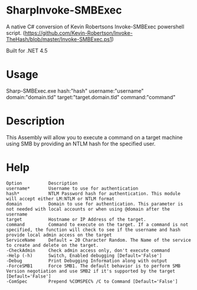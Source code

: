 # SharpInvoke-SMBExec
A native C# conversion of Kevin Robertsons Invoke-SMBExec powershell script. (https://github.com/Kevin-Robertson/Invoke-TheHash/blob/master/Invoke-SMBExec.ps1)

Built for .NET 4.5

# Usage
Sharp-SMBExec.exe hash:"hash" username:"username" domain:"domain.tld" target:"target.domain.tld" command:"command"

# Description
This Assembly will allow you to execute a command on a target machine using SMB by providing an NTLM hash for the specified user.

# Help
```
Option		    Description                                                                                                                                                                                                      
username*		Username to use for authentication                                                                     
hash*			NTLM Password hash for authentication. This module will accept either LM:NTLM or NTLM format           
domain			Domain to use for authentication. This parameter is not needed with local accounts or when using @domain after the username
target			Hostname or IP Address of the target.                                                                  
command			Command to execute on the target. If a command is not specified, the function will check to see if the username and hash provide local admin access on the target    
ServiceName		Default = 20 Character Random. The Name of the service to create and delete on the target.  
-CheckAdmin     Check admin access only, don't execute command
-Help (-h)		Switch, Enabled debugging [Default='False']  
-Debug			Print Debugging Information along with output
-ForceSMB1		Force SMB1. The default behavior is to perform SMB Version negotiation and use SMB2 if it's supported by the target [Default='False']
-ComSpec		Prepend %COMSPEC% /C to Command [Default='False']  
```